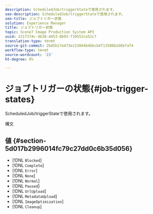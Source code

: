```yaml
---
description: ScheduledJob/triggerStateで使用されます。
seo-description: ScheduledJob/triggerStateで使用されます。
seo-title: ジョブトリガー状態
solution: Experience Manager
title: ジョブトリガー状態
topic: Scene7 Image Production System API
uuid: 2217374c-db38-4453-8b93-f10553ce52c7
translation-type: tm+mt
source-git-commit: 2bd5b17e473ec53844b4bbcb4f13580b2d6bfaf4
workflow-type: tm+mt
source-wordcount: '23'
ht-degree: 8%

---
```



# ジョブトリガーの状態{#job-trigger-states}

ScheduledJob/triggerStateで使用されます。

構文

## 値 {#section-5d017b2996014fc79c27dd0c6b35d056}

* [!DNL `Blocked`]
* [!DNL `Complete`]
* [!DNL `Error`]
* [!DNL `None`]
* [!DNL `Normal`]
* [!DNL `Paused`]
* [!DNL `UrlUpload`]
* [!DNL `MetadataUpload`]
* [!DNL `ImageOptimization`]
* [!DNL `Cleanup`]


